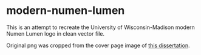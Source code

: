 # modern-numen-lumen
This is an attempt to recreate the University of Wisconsin-Madison modern Numen Lumen logo in clean vector file.

Original png was cropped from the cover page image of [this dissertation](https://minds.wisconsin.edu/handle/1793/47840?fbclid=IwAR22Uu6ygqKpzvILC7y8AlCVoRqDltz4Y4wgx_0hKlknBeszbtKyk30i-rY).
